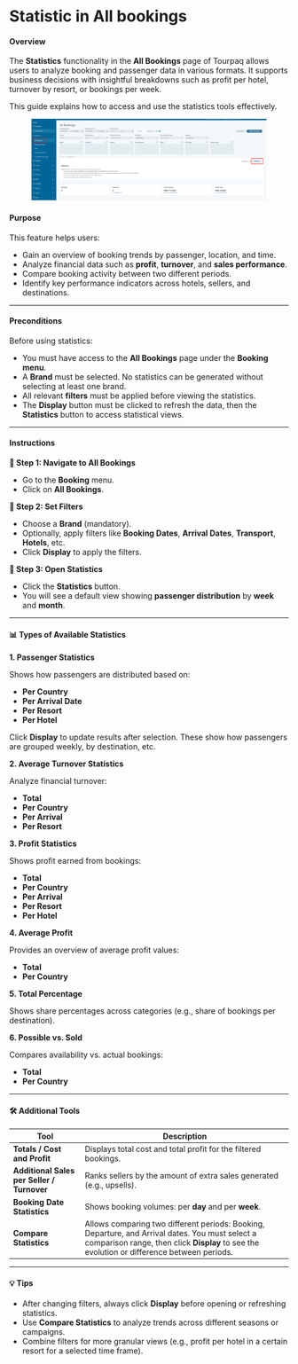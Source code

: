 # Statistic in All bookings

#### **Overview**

The **Statistics** functionality in the **All Bookings** page of Tourpaq allows users to analyze booking and passenger data in various formats. It supports business decisions with insightful breakdowns such as profit per hotel, turnover by resort, or bookings per week.

This guide explains how to access and use the statistics tools effectively.

<figure><img src="../../.gitbook/assets/image (13) (1) (1) (1) (1) (1) (1) (1) (1) (1) (1) (1) (1) (1) (1) (1) (1) (1) (1) (1) (1).png" alt=""><figcaption></figcaption></figure>

#### **Purpose**

This feature helps users:

* Gain an overview of booking trends by passenger, location, and time.
* Analyze financial data such as **profit**, **turnover**, and **sales performance**.
* Compare booking activity between two different periods.
* Identify key performance indicators across hotels, sellers, and destinations.

***

#### **Preconditions**

Before using statistics:

* You must have access to the **All Bookings** page under the **Booking menu**.
* A **Brand** must be selected. No statistics can be generated without selecting at least one brand.
* All relevant **filters** must be applied before viewing the statistics.
* The **Display** button must be clicked to refresh the data, then the **Statistics** button to access statistical views.

***

#### **Instructions**

**🔹 Step 1: Navigate to All Bookings**

* Go to the **Booking** menu.
* Click on **All Bookings**.

**🔹 Step 2: Set Filters**

* Choose a **Brand** (mandatory).
* Optionally, apply filters like **Booking Dates**, **Arrival Dates**, **Transport**, **Hotels**, etc.
* Click **Display** to apply the filters.

**🔹 Step 3: Open Statistics**

* Click the **Statistics** button.
* You will see a default view showing **passenger distribution** by **week** and **month**.

***

#### 📊 **Types of Available Statistics**

**1. Passenger Statistics**

Shows how passengers are distributed based on:

* **Per Country**
* **Per Arrival Date**
* **Per Resort**
* **Per Hotel**

Click **Display** to update results after selection. These show how passengers are grouped weekly, by destination, etc.

**2. Average Turnover Statistics**

Analyze financial turnover:

* **Total**
* **Per Country**
* **Per Arrival**
* **Per Resort**

**3. Profit Statistics**

Shows profit earned from bookings:

* **Total**
* **Per Country**
* **Per Arrival**
* **Per Resort**
* **Per Hotel**

**4. Average Profit**

Provides an overview of average profit values:

* **Total**
* **Per Country**

**5. Total Percentage**

Shows share percentages across categories (e.g., share of bookings per destination).

**6. Possible vs. Sold**

Compares availability vs. actual bookings:

* **Total**
* **Per Country**

***

#### 🛠️ **Additional Tools**

| Tool                                       | Description                                                                                                                                                                                   |
| ------------------------------------------ | --------------------------------------------------------------------------------------------------------------------------------------------------------------------------------------------- |
| **Totals / Cost and Profit**               | Displays total cost and total profit for the filtered bookings.                                                                                                                               |
| **Additional Sales per Seller / Turnover** | Ranks sellers by the amount of extra sales generated (e.g., upsells).                                                                                                                         |
| **Booking Date Statistics**                | Shows booking volumes: per **day** and per **week**.                                                                                                                                          |
| **Compare Statistics**                     | Allows comparing two different periods: Booking, Departure, and Arrival dates. You must select a comparison range, then click **Display** to see the evolution or difference between periods. |

***

#### 💡 Tips

* After changing filters, always click **Display** before opening or refreshing statistics.
* Use **Compare Statistics** to analyze trends across different seasons or campaigns.
* Combine filters for more granular views (e.g., profit per hotel in a certain resort for a selected time frame).
